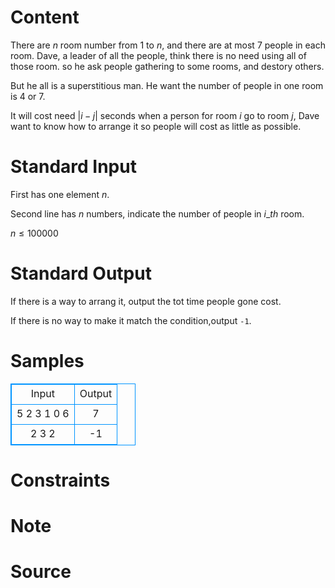 
# Content

There are $n$ room number from $1$ to $n$, and there are at most $7$ people in each room. Dave, a leader of all the people, think there is no need using all of those room. so he ask people gathering to some rooms, and destory others.

But he all is a superstitious man. He want the number of people in one room is $4$ or $7$.

It will cost need $|i-j|$ seconds when a person for room $i$ go to room $j$, Dave want to know how to arrange it  so  people will cost as little as possible.

# Standard Input

First has one element $n$.

Second line has $n$ numbers, indicate the number of people in $i\_{th}$ room.

$n \leq 100000$

# Standard Output

If there is a way to arrang it, output the tot time people gone cost.

If there is no way to make it match the condition,output `-1`.

# Samples

<style>
        table,table tr th, table tr td { border:1px solid #0094ff; }
        table { width: 200px; min-height: 25px; line-height: 25px; text-align: center; border-collapse: collapse;}   
    </style>
<table>
	<tr>
		<td>Input</td>
		<td>Output</td>
	</tr>
<tr><td>5
2 3 1 0 6</td><td>7</td></tr><tr><td>2
3 2</td><td>-1</td></tr></table>


# Constraints



# Note



# Source


